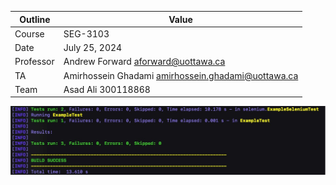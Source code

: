 
Outline | Value
--------|-------
Course | SEG-3103
Date | July 25, 2024
Professor | Andrew Forward aforward@uottawa.ca
TA | Amirhossein Ghadami amirhossein.ghadami@uottawa.ca
Team | Asad Ali 300118868

![admin_test_results_pass](https://github.com/Twoos123/seg3103_playground/blob/b67e9b923c5c3bfa483d07ec557e2ed5c415251e/lab06/admin_test_results_pass.png)

